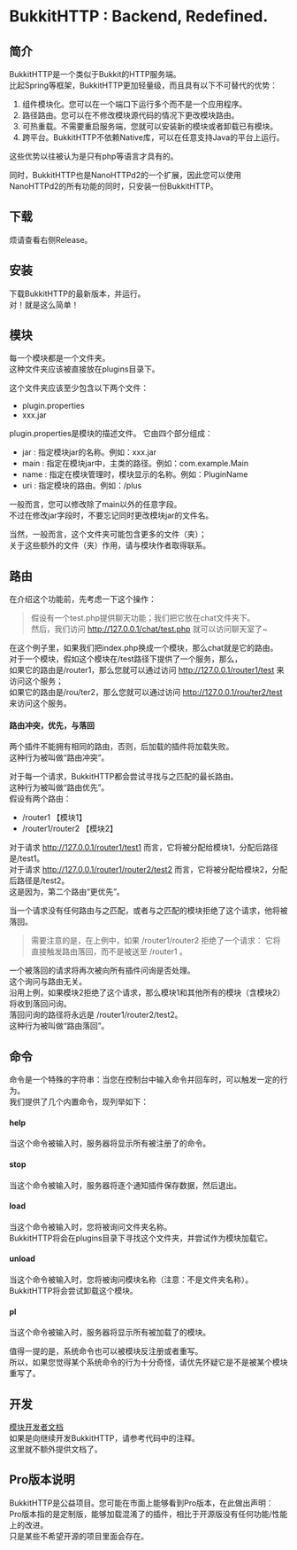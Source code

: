 BukkitHTTP : Backend, Redefined.
==

简介
--
BukkitHTTP是一个类似于Bukkit的HTTP服务端。  
比起Spring等框架，BukkitHTTP更加轻量级，而且具有以下不可替代的优势：

1. 组件模块化。您可以在一个端口下运行多个而不是一个应用程序。
2. 路径路由。您可以在不修改模块源代码的情况下更改模块路由。
3. 可热重载。不需要重启服务端，您就可以安装新的模块或者卸载已有模块。
4. 跨平台。BukkitHTTP不依赖Native库，可以在任意支持Java的平台上运行。

这些优势以往被认为是只有php等语言才具有的。

同时，BukkitHTTP也是NanoHTTPd2的一个扩展，因此您可以使用NanoHTTPd2的所有功能的同时，只安装一份BukkitHTTP。

下载
--
烦请查看右侧Release。

安装
--
下载BukkitHTTP的最新版本，并运行。  
对！就是这么简单！

模块
--
每一个模块都是一个文件夹。  
这种文件夹应该被直接放在plugins目录下。

这个文件夹应该至少包含以下两个文件：

- plugin.properties
- xxx.jar

plugin.properties是模块的描述文件。
它由四个部分组成：

- jar : 指定模块jar的名称。例如：xxx.jar
- main : 指定在模块jar中，主类的路径。例如：com.example.Main
- name : 指定在模块管理时，模块显示的名称。例如：PluginName
- uri : 指定模块的路由。例如：/plus

一般而言，您可以修改除了main以外的任意字段。  
不过在修改jar字段时，不要忘记同时更改模块jar的文件名。

当然，一般而言，这个文件夹可能包含更多的文件（夹）；  
关于这些额外的文件（夹）作用，请与模块作者取得联系。

路由
--
在介绍这个功能前，先考虑一下这个操作：
> 假设有一个test.php提供聊天功能；我们把它放在chat文件夹下。  
> 然后，我们访问 http://127.0.0.1/chat/test.php 就可以访问聊天室了~

在这个例子里，如果我们把index.php换成一个模块，那么chat就是它的路由。  
对于一个模块，假如这个模块在/test路径下提供了一个服务，那么，  
如果它的路由是/router1，那么您就可以通过访问 http://127.0.0.1/router1/test 来访问这个服务；  
如果它的路由是/rou/ter2，那么您就可以通过访问 http://127.0.0.1/rou/ter2/test 来访问这个服务。

#### 路由冲突，优先，与落回

两个插件不能拥有相同的路由，否则，后加载的插件将加载失败。  
这种行为被叫做“路由冲突”。

对于每一个请求，BukkitHTTP都会尝试寻找与之匹配的最长路由。  
这种行为被叫做“路由优先”。  
假设有两个路由：

- /router1 【模块1】
- /router1/router2 【模块2】

对于请求 http://127.0.0.1/router1/test1 而言，它将被分配给模块1，分配后路径是/test1。  
对于请求 http://127.0.0.1/router1/router2/test2 而言，它将被分配给模块2，分配后路径是/test2。  
这是因为，第二个路由“更优先”。

当一个请求没有任何路由与之匹配，或者与之匹配的模块拒绝了这个请求，他将被落回。
> 需要注意的是，在上例中，如果 /router1/router2 拒绝了一个请求：
> 它将直接触发路由落回，而不是被送至 /router1 。

一个被落回的请求将再次被向所有插件问询是否处理。  
这个询问与路由无关。  
沿用上例，如果模块2拒绝了这个请求，那么模块1和其他所有的模块（含模块2）将收到落回问询。  
落回问询的路径将永远是 /router1/router2/test2。  
这种行为被叫做“路由落回”。

命令
--
命令是一个特殊的字符串：当您在控制台中输入命令并回车时，可以触发一定的行为。  
我们提供了几个内置命令，现列举如下：

#### help

当这个命令被输入时，服务器将显示所有被注册了的命令。

#### stop

当这个命令被输入时，服务器将逐个通知插件保存数据，然后退出。

#### load

当这个命令被输入时，您将被询问文件夹名称。  
BukkitHTTP将会在plugins目录下寻找这个文件夹，并尝试作为模块加载它。

#### unload

当这个命令被输入时，您将被询问模块名称（注意：不是文件夹名称）。
BukkitHTTP将会尝试卸载这个模块。

#### pl

当这个命令被输入时，服务器将显示所有被加载了的模块。

值得一提的是，系统命令也可以被模块反注册或者重写。  
所以，如果您觉得某个系统命令的行为十分奇怪，请优先怀疑它是不是被某个模块重写了。

开发
--
[模块开发者文档](DEV.MD)  
如果是向继续开发BukkitHTTP，请参考代码中的注释。  
这里就不额外提供文档了。

Pro版本说明
--
BukkitHTTP是公益项目。您可能在市面上能够看到Pro版本，在此做出声明：  
Pro版本指的是定制版，能够加载混淆了的插件，相比于开源版没有任何功能/性能上的改进。  
只是某些不希望开源的项目里面会存在。  
